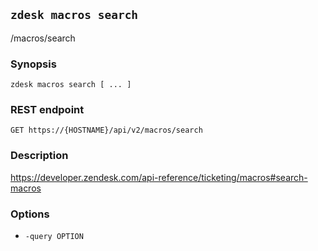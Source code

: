 ## `zdesk macros search`

/macros/search

### Synopsis

    zdesk macros search [ ... ]

### REST endpoint

    GET https://{HOSTNAME}/api/v2/macros/search

### Description

https://developer.zendesk.com/api-reference/ticketing/macros#search-macros

### Options

* `-query OPTION`

